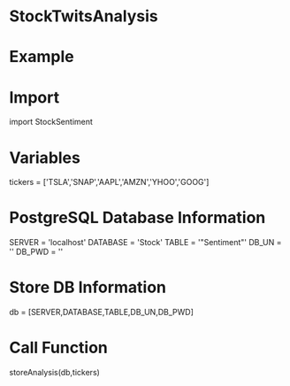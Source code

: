 # StockTwitsAnalysis
# Example
# Import
import StockSentiment

# Variables
tickers = ['TSLA','SNAP','AAPL','AMZN','YHOO','GOOG']

# PostgreSQL Database Information
SERVER = 'localhost'
DATABASE = 'Stock'
TABLE = '"Sentiment"'
DB_UN = ''
DB_PWD = ''

# Store DB Information 
db = [SERVER,DATABASE,TABLE,DB_UN,DB_PWD]
# Call Function
storeAnalysis(db,tickers)
